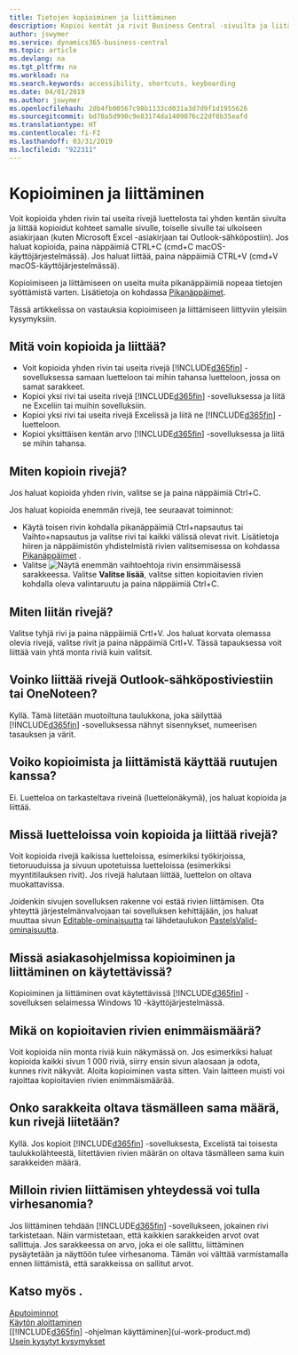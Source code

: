 ```yaml
---
title: Tietojen kopioiminen ja liittäminen
description: Kopioi kentät ja rivit Business Central -sivuilta ja liitä ne toisaalle.
author: jswymer
ms.service: dynamics365-business-central
ms.topic: article
ms.devlang: na
ms.tgt_pltfrm: na
ms.workload: na
ms.search.keywords: accessibility, shortcuts, keyboarding
ms.date: 04/01/2019
ms.author: jswymer
ms.openlocfilehash: 2db4fb00567c98b1133cd031a3d7d9f1d1955626
ms.sourcegitcommit: bd78a5d990c9e83174da1409076c22df8b35eafd
ms.translationtype: HT
ms.contentlocale: fi-FI
ms.lasthandoff: 03/31/2019
ms.locfileid: "922311"
---
```

# <a name="copying-and-pasting"></a>Kopioiminen ja liittäminen
Voit kopioida yhden rivin tai useita rivejä luettelosta tai yhden kentän sivulta ja liittää kopioidut kohteet samalle sivulle, toiselle sivulle tai ulkoiseen asiakirjaan (kuten Microsoft Excel -asiakirjaan tai Outlook-sähköpostiin). Jos haluat kopioida, paina näppäimiä CTRL+C (cmd+C macOS-käyttöjärjestelmässä). Jos haluat liittää, paina näppäimiä CTRL+V (cmd+V macOS-käyttöjärjestelmässä).

Kopioimiseen ja liittämiseen on useita muita pikanäppäimiä nopeaa tietojen syöttämistä varten. Lisätietoja on kohdassa [Pikanäppäimet](keyboard-shortcuts.md#CopyRows).

Tässä artikkelissa on vastauksia kopioimiseen ja liittämiseen liittyviin yleisiin kysymyksiin.  

## <a name="what-can-i-copy-and-paste"></a>Mitä voin kopioida ja liittää?
-   Voit kopioida yhden rivin tai useita rivejä [!INCLUDE[d365fin](includes/d365fin_md.md)] -sovelluksessa samaan luetteloon tai mihin tahansa luetteloon, jossa on samat sarakkeet.
-   Kopioi yksi rivi tai useita rivejä [!INCLUDE[d365fin](includes/d365fin_md.md)] -sovelluksessa ja liitä ne Exceliin tai muihin sovelluksiin.
-   Kopioi yksi rivi tai useita rivejä Excelissä ja liitä ne [!INCLUDE[d365fin](includes/d365fin_md.md)] -luetteloon.
-   Kopioi yksittäisen kentän arvo [!INCLUDE[d365fin](includes/d365fin_md.md)] -sovelluksessa ja liitä se mihin tahansa.

## <a name="how-do-i-copy-rows"></a>Miten kopioin rivejä?
Jos haluat kopioida yhden rivin, valitse se ja paina näppäimiä Ctrl+C.

Jos haluat kopioida enemmän rivejä, tee seuraavat toiminnot:
-   Käytä toisen rivin kohdalla pikanäppäimiä Ctrl+napsautus tai Vaihto+napsautus ja valitse rivi tai kaikki välissä olevat rivit. Lisätietoja hiiren ja näppäimistön yhdistelmistä rivien valitsemisessa on kohdassa [Pikanäppäimet](keyboard-shortcuts.md#CopyRows) .
-   Valitse ![Näytä enemmän vaihtoehtoja](media/show-more-options-icon.png "Näytä enemmän vaihtoehtoja -kuvake") rivin ensimmäisessä sarakkeessa. Valitse **Valitse lisää**, valitse sitten kopioitavien rivien kohdalla oleva valintaruutu ja paina näppäimiä Ctrl+C.

## <a name="how-do-i-paste-rows"></a>Miten liitän rivejä?
Valitse tyhjä rivi ja paina näppäimiä Crtl+V. Jos haluat korvata olemassa olevia rivejä, valitse rivit ja paina näppäimiä Crtl+V. Tässä tapauksessa voit liittää vain yhtä monta riviä kuin valitsit.

<!-- Rows are pasted directly where your cursor is located. If you paste into an empty line, any existing subsequent lines will be moved after the pasted lines. If you paste into an existing line or lines, this will be overwritten.-->

## <a name="can-i-paste-rows-into-an-outlook-email-or-onenote"></a>Voinko liittää rivejä Outlook-sähköpostiviestiin tai OneNoteen?
Kyllä. Tämä liitetään muotoiltuna taulukkona, joka säilyttää [!INCLUDE[d365fin](includes/d365fin_md.md)] -sovelluksessa nähnyt sisennykset, numeerisen tasauksen ja värit.

## <a name="does-copy-and-paste-work-with-tiles"></a>Voiko kopioimista ja liittämistä käyttää ruutujen kanssa?
Ei. Luetteloa on tarkasteltava riveinä (luettelonäkymä), jos haluat kopioida ja liittää.

## <a name="in-which-lists-can-i-copy-and-paste-rows"></a>Missä luetteloissa voin kopioida ja liittää rivejä?
Voit kopioida rivejä kaikissa luetteloissa, esimerkiksi työkirjoissa, tietoruuduissa ja sivuun upotetuissa luetteloissa (esimerkiksi myyntitilauksen rivit). Jos rivejä halutaan liittää, luettelon on oltava muokattavissa.

Joidenkin sivujen sovelluksen rakenne voi estää rivien liittämisen. Ota yhteyttä järjestelmänvalvojaan tai sovelluksen kehittäjään, jos haluat muuttaa sivun [Editable-ominaisuutta](https://docs.microsoft.com/en-us/dynamics365/business-central/dev-itpro/developer/properties/devenv-editable-property) tai lähdetaulukon [PasteIsValid-ominaisuutta](https://docs.microsoft.com/en-us/dynamics365/business-central/dev-itpro/developer/properties/devenv-pasteisvalid-property).

## <a name="on-which-clients-is-copy-and-paste-available"></a>Missä asiakasohjelmissa kopioiminen ja liittäminen on käytettävissä?
Kopioiminen ja liittäminen ovat käytettävissä [!INCLUDE[d365fin](includes/d365fin_md.md)] -sovelluksen selaimessa Windows 10 -käyttöjärjestelmässä.

## <a name="what-is-the-maximum-number-of-rows-that-can-be-copied"></a>Mikä on kopioitavien rivien enimmäismäärä?
Voit kopioida niin monta riviä kuin näkymässä on. Jos esimerkiksi haluat kopioida kaikki sivun 1 000 riviä, siirry ensin sivun alaosaan ja odota, kunnes rivit näkyvät. Aloita kopioiminen vasta sitten. Vain laitteen muisti voi rajoittaa kopioitavien rivien enimmäismäärää.

## <a name="must-i-have-the-exact-same-number-of-columns-when-pasting-rows"></a>Onko sarakkeita oltava täsmälleen sama määrä, kun rivejä liitetään?
Kyllä. Jos kopioit [!INCLUDE[d365fin](includes/d365fin_md.md)] -sovelluksesta, Excelistä tai toisesta taulukkolähteestä, liitettävien rivien määrän on oltava täsmälleen sama kuin sarakkeiden määrä.

## <a name="why-do-i-get-errors-when-pasting-rows"></a>Milloin rivien liittämisen yhteydessä voi tulla virhesanomia?
Jos liittäminen tehdään [!INCLUDE[d365fin](includes/d365fin_md.md)] -sovellukseen, jokainen rivi tarkistetaan. Näin varmistetaan, että kaikkien sarakkeiden arvot ovat sallittuja. Jos sarakkeessa on arvo, joka ei ole sallittu, liittäminen pysäytetään ja näyttöön tulee virhesanoma. Tämän voi välttää varmistamalla ennen liittämistä, että sarakkeissa on sallitut arvot.


## <a name="see-also"></a>Katso myös .
[Aputoiminnot](ui-accessibility.md)  
[Käytön aloittaminen](product-get-started.md)  
[[!INCLUDE[d365fin](includes/d365fin_md.md)] -ohjelman käyttäminen](ui-work-product.md)  
[Usein kysytyt kysymykset](across-faq.md)  
